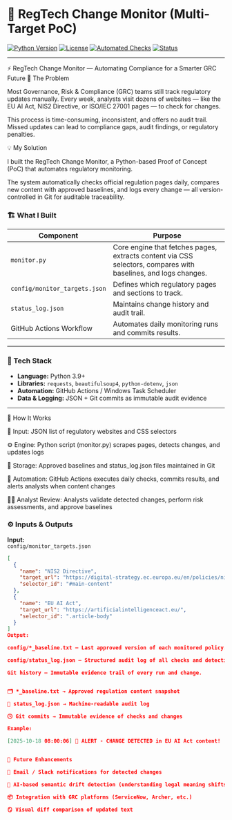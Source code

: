 # 🚨 RegTech Change Monitor (Multi-Target PoC)

[![Python Version](https://img.shields.io/badge/python-3.8%2B-blue.svg)](https://www.python.org/)
[![License](https://img.shields.io/badge/license-MIT-green.svg)](LICENSE)
[![Automated Checks](https://img.shields.io/badge/automation-GitHub%20Actions-lightgrey.svg)](https://github.com/features/actions)
[![Status](https://img.shields.io/badge/status-PoC-orange.svg)]()

---

⚡ RegTech Change Monitor — Automating Compliance for a Smarter GRC Future
🧩 The Problem

Most Governance, Risk & Compliance (GRC) teams still track regulatory updates manually.
Every week, analysts visit dozens of websites — like the EU AI Act, NIS2 Directive, or ISO/IEC 27001 pages — to check for changes.

This process is time-consuming, inconsistent, and offers no audit trail.
Missed updates can lead to compliance gaps, audit findings, or regulatory penalties.

💡 My Solution

I built the RegTech Change Monitor, a Python-based Proof of Concept (PoC) that automates regulatory monitoring. 

The system automatically checks official regulation pages daily, compares new content with approved baselines, and logs every change — all version-controlled in Git for auditable traceability.


### 🏗️ What I Built

| Component | Purpose |
|------------|----------|
| `monitor.py` | Core engine that fetches pages, extracts content via CSS selectors, compares with baselines, and logs changes. |
| `config/monitor_targets.json` | Defines which regulatory pages and sections to track. |
| `status_log.json` | Maintains change history and audit trail. |
| GitHub Actions Workflow | Automates daily monitoring runs and commits results. |

---

### 🧰 Tech Stack
- **Language:** Python 3.9+  
- **Libraries:** `requests`, `beautifulsoup4`, `python-dotenv`, `json`  
- **Automation:** GitHub Actions / Windows Task Scheduler  
- **Data & Logging:** JSON + Git commits as immutable audit evidence  

---

🧠 How It Works

🧩 Input: JSON list of regulatory websites and CSS selectors

⚙️ Engine: Python script (monitor.py) scrapes pages, detects changes, and updates logs

🔐 Storage: Approved baselines and status_log.json files maintained in Git

🤖 Automation: GitHub Actions executes daily checks, commits results, and alerts analysts when content changes

👩‍💼 Analyst Review: Analysts validate detected changes, perform risk assessments, and approve baselines


### ⚙️ Inputs & Outputs

**Input:**  
`config/monitor_targets.json`  
```json
[
  {
    "name": "NIS2 Directive",
    "target_url": "https://digital-strategy.ec.europa.eu/en/policies/nis-directive",
    "selector_id": "#main-content"
  },
  {
    "name": "EU AI Act",
    "target_url": "https://artificialintelligenceact.eu/",
    "selector_id": ".article-body"
  }
]
Output:

config/*_baseline.txt — Last approved version of each monitored policy.

config/status_log.json — Structured audit log of all checks and detections.

Git history — Immutable evidence trail of every run and change.


🗂️ *_baseline.txt → Approved regulation content snapshot

📘 status_log.json → Machine-readable audit log

🕓 Git commits → Immutable evidence of checks and changes

Example:

[2025-10-18 08:00:06] 🚨 ALERT - CHANGE DETECTED in EU AI Act content!


🌱 Future Enhancements

🔔 Email / Slack notifications for detected changes

🧠 AI-based semantic drift detection (understanding legal meaning shifts)

📦 Integration with GRC platforms (ServiceNow, Archer, etc.)

🪞 Visual diff comparison of updated text
